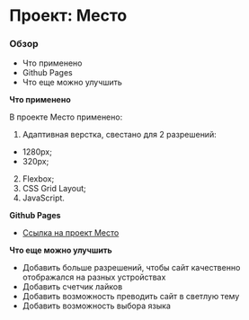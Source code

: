 # Проект: Место

### Обзор
* Что применено
* Github Pages
* Что еще можно улучшить

**Что применено**

В проекте Место применено:
1. Адаптивная верстка, cвестано для 2 разрешений:
  * 1280px;
  * 320px;
2. Flexbox;
3. CSS Grid Layout;
4. JavaScript.


**Github Pages**

* [Ссылка на проект Место](https://gilyazov-ranel.github.io/mesto/)

**Что еще можно улучшить**

* Добавить больше разрешений, чтобы сайт качественно отображался на разных устройствах
* Добавить счетчик лайков
* Добавить возможность преводить сайт в светлую тему
* Добавить возможность выбора языка
